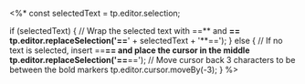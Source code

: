 <%*
const selectedText = tp.editor.selection;

if (selectedText) {
    // Wrap the selected text with ==** and **==
    tp.editor.replaceSelection('==**' + selectedText + '**==');
} else {
    // If no text is selected, insert ==****== and place the cursor in the middle
    tp.editor.replaceSelection('==****==');
    // Move cursor back 3 characters to be between the bold markers
    tp.editor.cursor.moveBy(-3);
}
%>
